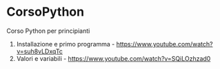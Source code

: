 # CorsoPython
Corso Python per principianti

01. Installazione e primo programma - https://www.youtube.com/watch?v=suh8vLDxqTc
02. Valori e variabili - https://www.youtube.com/watch?v=SQiLOzhzad0
